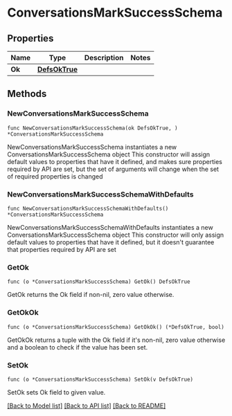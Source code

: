 # ConversationsMarkSuccessSchema

## Properties

Name | Type | Description | Notes
------------ | ------------- | ------------- | -------------
**Ok** | [**DefsOkTrue**](DefsOkTrue.md) |  | 

## Methods

### NewConversationsMarkSuccessSchema

`func NewConversationsMarkSuccessSchema(ok DefsOkTrue, ) *ConversationsMarkSuccessSchema`

NewConversationsMarkSuccessSchema instantiates a new ConversationsMarkSuccessSchema object
This constructor will assign default values to properties that have it defined,
and makes sure properties required by API are set, but the set of arguments
will change when the set of required properties is changed

### NewConversationsMarkSuccessSchemaWithDefaults

`func NewConversationsMarkSuccessSchemaWithDefaults() *ConversationsMarkSuccessSchema`

NewConversationsMarkSuccessSchemaWithDefaults instantiates a new ConversationsMarkSuccessSchema object
This constructor will only assign default values to properties that have it defined,
but it doesn't guarantee that properties required by API are set

### GetOk

`func (o *ConversationsMarkSuccessSchema) GetOk() DefsOkTrue`

GetOk returns the Ok field if non-nil, zero value otherwise.

### GetOkOk

`func (o *ConversationsMarkSuccessSchema) GetOkOk() (*DefsOkTrue, bool)`

GetOkOk returns a tuple with the Ok field if it's non-nil, zero value otherwise
and a boolean to check if the value has been set.

### SetOk

`func (o *ConversationsMarkSuccessSchema) SetOk(v DefsOkTrue)`

SetOk sets Ok field to given value.



[[Back to Model list]](../README.md#documentation-for-models) [[Back to API list]](../README.md#documentation-for-api-endpoints) [[Back to README]](../README.md)


